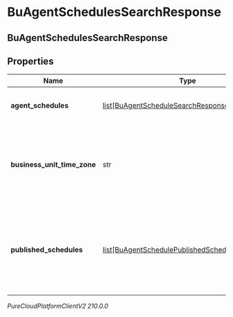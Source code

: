 # BuAgentSchedulesSearchResponse

## BuAgentSchedulesSearchResponse

## Properties

|Name | Type | Description | Notes|
|------------ | ------------- | ------------- | -------------|
| **agent_schedules** | [list[BuAgentScheduleSearchResponse]](BuAgentScheduleSearchResponse) | The requested agent schedules | [optional] |
| **business_unit_time_zone** | str | The time zone configured for the business unit to which this schedule applies | [optional] |
| **published_schedules** | [list[BuAgentSchedulePublishedScheduleReference]](BuAgentSchedulePublishedScheduleReference) | References to all published week schedules overlapping the start/end date query parameters | [optional] |



_PureCloudPlatformClientV2 210.0.0_
